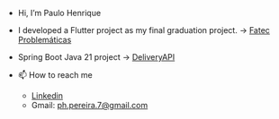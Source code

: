 - Hi, I’m Paulo Henrique
- I developed a Flutter project as my final graduation project. -> [Fatec Problemáticas](https://github.com/paulohp7/fatec_problematicas)
- Spring Boot Java 21 project -> [DeliveryAPI](https://github.com/paulohp7/delivery-api-Paulo-Henrique-Pereira)
  
- 📫 How to reach me
  - <a href="https://www.linkedin.com/in/paulo-henrique-pereira/" target="_blank">Linkedin</a>  
  - Gmail: ph.pereira.7@gmail.com

<!---
paulohp7/paulohp7 is a ✨ special ✨ repository because its `README.md` (this file) appears on your GitHub profile.
You can click the Preview link to take a look at your changes.
--->
